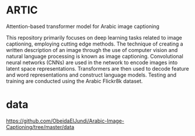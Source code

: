 # ARTIC
Attention-based transformer model for Arabic image captioning

This repository primarily focuses on deep learning tasks related to image captioning, employing cutting edge methods. The technique of creating a written description of an image through the use of computer vision and natural language processing is known as image captioning. Convolutional neural networks (CNNs) are used in the network to encode images into latent space representations. Transformers are then used to decode feature and word representations and construct language models. Testing and training are conducted using the Arabic Flickr8k dataset. 
# data
https://github.com/ObeidaElJundi/Arabic-Image-Captioning/tree/master/data

